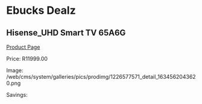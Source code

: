 
# Ebucks Dealz
## Hisense_UHD Smart TV 65A6G
[Product Page](https://www.ebucks.com/web/shop/productSelected.do?prodId=1226577571&catId=363628262)

Price: R11999.00

Image: /web/cms/system/galleries/pics/prodimg/1226577571_detail_1634562043620.png

Savings: 


	